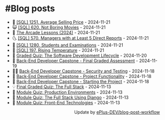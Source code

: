 # #Blog posts
<!-- BLOG-POST-LIST:START -->
- 🧰 [[SQL] 1251. Average Selling Price](https://eplus.dev/sql-1251-average-selling-price) - 2024-11-21
- 😺 [[SQL] 620. Not Boring Movies](https://eplus.dev/sql-620-not-boring-movies) - 2024-11-21
- 🗽 [The Arcade Lessons &lpar;2024&rpar;](https://eplus.dev/the-arcade-lessons-2024) - 2024-11-21
- 🌜 [[SQL] 570. Managers with at Least 5 Direct Reports](https://eplus.dev/sql-570-managers-with-at-least-5-direct-reports) - 2024-11-21
- 📝 [[SQL] 1280. Students and Examinations](https://eplus.dev/sql-1280-students-and-examinations) - 2024-11-21
- 🚀 [[SQL] 197. Rising Temperature](https://eplus.dev/sql-197-rising-temperature) - 2024-11-21
- 💼 [Graded Quiz: The Software Development Lifecycle](https://eplus.dev/graded-quiz-the-software-development-lifecycle) - 2024-11-20
- 🦣 [Back-End Developer Capstone - Final Graded Assessment](https://eplus.dev/back-end-developer-capstone-final-graded-assessment) - 2024-11-19
- 👨‍🏫 [Back-End Developer Capstone - Security and Testing](https://eplus.dev/back-end-developer-capstone-security-and-testing) - 2024-11-18
- 🔭 [Back-End Developer Capstone - Project Functionality](https://eplus.dev/back-end-developer-capstone-project-functionality) - 2024-11-18
- 🤡 [Back-End Developer Capstone - Starting the Project](https://eplus.dev/back-end-developer-capstone-starting-the-project) - 2024-11-18
- 💡 [Final Graded Quiz: The Full Stack](https://eplus.dev/final-graded-quiz-the-full-stack) - 2024-11-13
- 🦣 [Module Quiz: Production Environments](https://eplus.dev/module-quiz-production-environments) - 2024-11-13
- 💪 [Module Quiz: The Full Stack Using Django](https://eplus.dev/module-quiz-the-full-stack-using-django) - 2024-11-13
- 🤡 [Module Quiz: Front-End Technologies](https://eplus.dev/module-quiz-front-end-technologies) - 2024-11-13<!-- BLOG-POST-LIST:END -->
<div align="right">
  Update by <a target="_blank"
    href="https://github.com/ePlus-DEV/blog-post-workflow">ePlus-DEV/blog-post-workflow</a>
</div>
